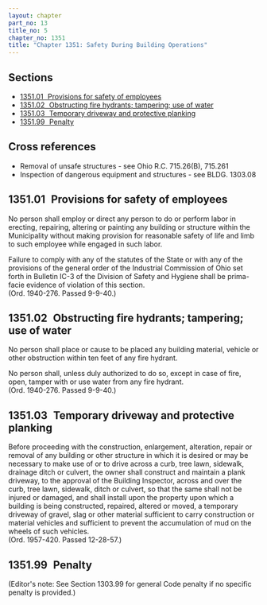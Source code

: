 ```yaml
---
layout: chapter
part_no: 13
title_no: 5
chapter_no: 1351
title: "Chapter 1351: Safety During Building Operations"
---
```


## Sections

* [1351.01   Provisions for safety of employees](#135101-provisions-for-safety-of-employees)
* [1351.02   Obstructing fire hydrants; tampering; use of water](#135102-obstructing-fire-hydrants-tampering-use-of-water)
* [1351.03   Temporary driveway and protective planking](#135103-temporary-driveway-and-protective-planking)
* [1351.99   Penalty](#135199-penalty)

## Cross references

* Removal of unsafe structures - see Ohio R.C. 715.26(B), 715.261
* Inspection of dangerous equipment and structures - see BLDG. 1303.08

## 1351.01   Provisions for safety of employees

No person shall employ or direct any person to do or perform labor in
erecting, repairing, altering or painting any building or structure within the
Municipality without making provision for reasonable safety of life and limb to
such employee while engaged in such labor.

Failure to comply with any of the statutes of the State or with any of the
provisions of the general order of the Industrial Commission of Ohio set forth
in Bulletin IC-3 of the Division of Safety and Hygiene shall be prima-facie
evidence of violation of this section.\
(Ord. 1940-276. Passed 9-9-40.)

## 1351.02   Obstructing fire hydrants; tampering; use of water

No person shall place or cause to be placed any building material, vehicle
or other obstruction within ten feet of any fire hydrant.

No person shall, unless duly authorized to do so, except in case of fire,
open, tamper with or use water from any fire hydrant.\
(Ord. 1940-276. Passed 9-9-40.)

## 1351.03   Temporary driveway and protective planking

Before proceeding with the construction, enlargement, alteration, repair or
removal of any building or other structure in which it is desired or may be
necessary to make use of or to drive across a curb, tree lawn, sidewalk,
drainage ditch or culvert, the owner shall construct and maintain a plank
driveway, to the approval of the Building Inspector, across and over the curb,
tree lawn, sidewalk, ditch or culvert, so that the same shall not be injured or
damaged, and shall install upon the property upon which a building is being
constructed, repaired, altered or moved, a temporary driveway of gravel, slag
or other material sufficient to carry construction or material vehicles and
sufficient to prevent the accumulation of mud on the wheels of such vehicles.\
(Ord. 1957-420. Passed 12-28-57.)

## 1351.99   Penalty

(Editor's note: See Section 1303.99 for general Code penalty if no specific penalty is provided.)

